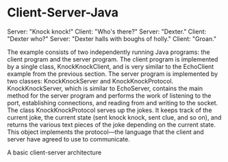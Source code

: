 # Client-Server-Java

Server: "Knock knock!"
Client: "Who's there?"
Server: "Dexter."
Client: "Dexter who?"
Server: "Dexter halls with boughs of holly."
Client: "Groan."

The example consists of two independently running Java programs: the client program and the server program. The client program is implemented by a single class, KnockKnockClient, and is very similar to the EchoClient example from the previous section. The server program is implemented by two classes: KnockKnockServer and KnockKnockProtocol. KnockKnockServer, which is similar to EchoServer, contains the main method for the server program and performs the work of listening to the port, establishing connections, and reading from and writing to the socket. The class KnockKnockProtocol serves up the jokes. It keeps track of the current joke, the current state (sent knock knock, sent clue, and so on), and returns the various text pieces of the joke depending on the current state. This object implements the protocol—the language that the client and server have agreed to use to communicate.


A basic client-server architecture

